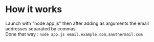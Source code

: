 # How it works
Launch with "node app.js" then after adding as arguments the email addresses separated by commas.<br>
Done that way :
`node app.js email.example.com,anothermail.com`
